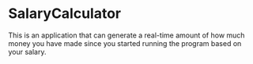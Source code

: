 # SalaryCalculator
This is an application that can generate a real-time amount of how much money you have made since you started running the program based on your salary.
